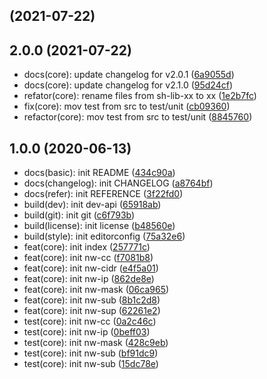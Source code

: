 ##  (2021-07-22)




## 2.0.0 (2021-07-22)

* docs(core): update changelog for v2.0.1 ([6a9055d](https://github.com/YMC-GitHub/sh-lib-nw-fun/commit/6a9055d))
* docs(core): update changelog for v2.1.0 ([95d24cf](https://github.com/YMC-GitHub/sh-lib-nw-fun/commit/95d24cf))
* refator(core): rename files from sh-lib-xx to xx ([1e2b7fc](https://github.com/YMC-GitHub/sh-lib-nw-fun/commit/1e2b7fc))
* fix(core): mov test from src to test/unit ([cb09360](https://github.com/YMC-GitHub/sh-lib-nw-fun/commit/cb09360))
* refactor(core): mov test from src to test/unit ([8845760](https://github.com/YMC-GitHub/sh-lib-nw-fun/commit/8845760))



## 1.0.0 (2020-06-13)

* docs(basic): init README ([434c90a](https://github.com/YMC-GitHub/sh-lib-nw-fun/commit/434c90a))
* docs(changelog): init CHANGELOG ([a8764bf](https://github.com/YMC-GitHub/sh-lib-nw-fun/commit/a8764bf))
* docs(refer): init REFERENCE ([3f22fd0](https://github.com/YMC-GitHub/sh-lib-nw-fun/commit/3f22fd0))
* build(dev): init dev-api ([65918ab](https://github.com/YMC-GitHub/sh-lib-nw-fun/commit/65918ab))
* build(git): init git ([c6f793b](https://github.com/YMC-GitHub/sh-lib-nw-fun/commit/c6f793b))
* build(license): init license ([b48560e](https://github.com/YMC-GitHub/sh-lib-nw-fun/commit/b48560e))
* build(style): init editorconfig ([75a32e6](https://github.com/YMC-GitHub/sh-lib-nw-fun/commit/75a32e6))
* feat(core): init index ([257771c](https://github.com/YMC-GitHub/sh-lib-nw-fun/commit/257771c))
* feat(core): init nw-cc ([f7081b8](https://github.com/YMC-GitHub/sh-lib-nw-fun/commit/f7081b8))
* feat(core): init nw-cidr ([e4f5a01](https://github.com/YMC-GitHub/sh-lib-nw-fun/commit/e4f5a01))
* feat(core): init nw-ip ([862de8e](https://github.com/YMC-GitHub/sh-lib-nw-fun/commit/862de8e))
* feat(core): init nw-mask ([06ca965](https://github.com/YMC-GitHub/sh-lib-nw-fun/commit/06ca965))
* feat(core): init nw-sub ([8b1c2d8](https://github.com/YMC-GitHub/sh-lib-nw-fun/commit/8b1c2d8))
* feat(core): init nw-sup ([62261e2](https://github.com/YMC-GitHub/sh-lib-nw-fun/commit/62261e2))
* test(core): init nw-cc ([0a2c46c](https://github.com/YMC-GitHub/sh-lib-nw-fun/commit/0a2c46c))
* test(core): init nw-ip ([0beff03](https://github.com/YMC-GitHub/sh-lib-nw-fun/commit/0beff03))
* test(core): init nw-mask ([428c9eb](https://github.com/YMC-GitHub/sh-lib-nw-fun/commit/428c9eb))
* test(core): init nw-sub ([bf91dc9](https://github.com/YMC-GitHub/sh-lib-nw-fun/commit/bf91dc9))
* test(core): init nw-sub ([15dc78e](https://github.com/YMC-GitHub/sh-lib-nw-fun/commit/15dc78e))



